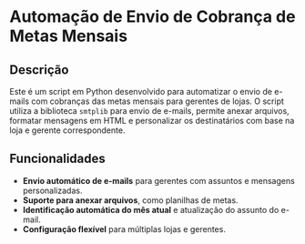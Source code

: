 # Automação de Envio de Cobrança de Metas Mensais

## Descrição

Este é um script em Python desenvolvido para automatizar o envio de e-mails com cobranças das metas mensais para gerentes de lojas. O script utiliza a biblioteca `smtplib` para envio de e-mails, permite anexar arquivos, formatar mensagens em HTML e personalizar os destinatários com base na loja e gerente correspondente.

## Funcionalidades

- **Envio automático de e-mails** para gerentes com assuntos e mensagens personalizadas.
- **Suporte para anexar arquivos**, como planilhas de metas.
- **Identificação automática do mês atual** e atualização do assunto do e-mail.
- **Configuração flexível** para múltiplas lojas e gerentes.
